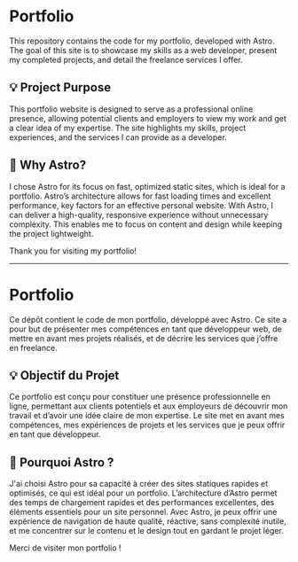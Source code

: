 # Portfolio

This repository contains the code for my portfolio, developed with Astro. The goal of this site is to showcase my skills as a web developer, present my completed projects, and detail the freelance services I offer.

## 💡 Project Purpose

This portfolio website is designed to serve as a professional online presence, allowing potential clients and employers to view my work and get a clear idea of my expertise. The site highlights my skills, project experiences, and the services I can provide as a developer.

## 🌌 Why Astro?

I chose Astro for its focus on fast, optimized static sites, which is ideal for a portfolio. Astro’s architecture allows for fast loading times and excellent performance, key factors for an effective personal website. With Astro, I can deliver a high-quality, responsive experience without unnecessary complexity. This enables me to focus on content and design while keeping the project lightweight.

Thank you for visiting my portfolio!

---

# Portfolio

Ce dépôt contient le code de mon portfolio, développé avec Astro. Ce site a pour but de présenter mes compétences en tant que développeur web, de mettre en avant mes projets réalisés, et de décrire les services que j’offre en freelance.

## 💡 Objectif du Projet

Ce portfolio est conçu pour constituer une présence professionnelle en ligne, permettant aux clients potentiels et aux employeurs de découvrir mon travail et d’avoir une idée claire de mon expertise. Le site met en avant mes compétences, mes expériences de projets et les services que je peux offrir en tant que développeur.

## 🌌 Pourquoi Astro ?

J'ai choisi Astro pour sa capacité à créer des sites statiques rapides et optimisés, ce qui est idéal pour un portfolio. L’architecture d’Astro permet des temps de chargement rapides et des performances excellentes, des éléments essentiels pour un site personnel. Avec Astro, je peux offrir une expérience de navigation de haute qualité, réactive, sans complexité inutile, et me concentrer sur le contenu et le design tout en gardant le projet léger.

Merci de visiter mon portfolio !
